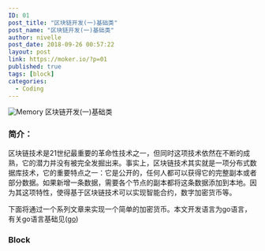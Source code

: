 ```yaml
---
ID: 01
post_title: "区块链开发(一)基础类"
post_name: "区块链开发(一)基础类"
author: nivelle
post_date: 2018-09-26 00:57:22
layout: post
link: https://moker.io/?p=01
published: true
tags: [block]
categories:
  - Coding
---
```

<img src="https://mokerio.oss-cn-hangzhou.aliyuncs.com/2018-9-18%20搭建%20墨客/2018_9_24-memory.jpg" alt="Memory" />
区块链开发(一)基础类
<!--more-->

### **简介：**

区块链技术是21世纪最重要的革命性技术之一，但同时这项技术依然在不断的成熟，它的潜力并没有被完全发掘出来。事实上，区块链技术其实就是一项分布式数据库技术，它的重要特点之一：它是公开的，任何人都可以获得它的完整副本或者部分数据。如果新增一条数据，需要各个节点的副本都将这条数据添加到本地。因为其这项特性，使得基于区块链技术可以实现智能合约，数字加密货币等。


下面将通过一个系列文章来实现一个简单的加密货币。本文开发语言为go语言，有关go语言基础见([go](http://nivelle.me/category/#go))

### Block
